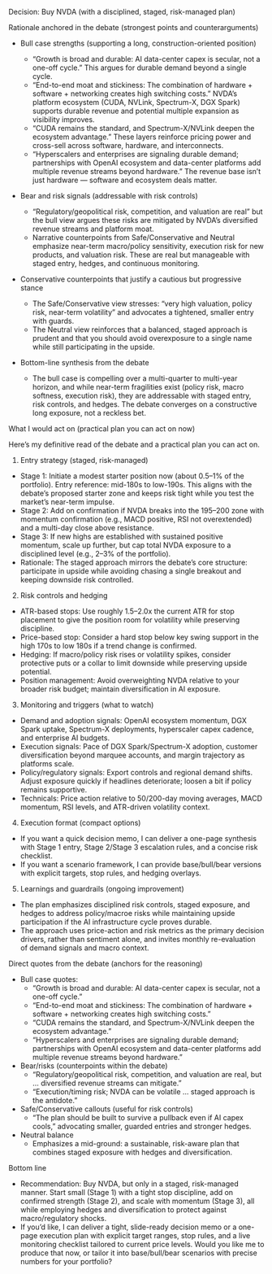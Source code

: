 Decision: Buy NVDA (with a disciplined, staged, risk-managed plan)

Rationale anchored in the debate (strongest points and counterarguments)

- Bull case strengths (supporting a long, construction-oriented position)
  - “Growth is broad and durable: AI data-center capex is secular, not a one-off cycle.” This argues for durable demand beyond a single cycle.
  - “End-to-end moat and stickiness: The combination of hardware + software + networking creates high switching costs.” NVDA’s platform ecosystem (CUDA, NVLink, Spectrum-X, DGX Spark) supports durable revenue and potential multiple expansion as visibility improves.
  - “CUDA remains the standard, and Spectrum-X/NVLink deepen the ecosystem advantage.” These layers reinforce pricing power and cross-sell across software, hardware, and interconnects.
  - “Hyperscalers and enterprises are signaling durable demand; partnerships with OpenAI ecosystem and data-center platforms add multiple revenue streams beyond hardware.” The revenue base isn’t just hardware — software and ecosystem deals matter.
- Bear and risk signals (addressable with risk controls)
  - “Regulatory/geopolitical risk, competition, and valuation are real” but the bull view argues these risks are mitigated by NVDA’s diversified revenue streams and platform moat.
  - Narrative counterpoints from Safe/Conservative and Neutral emphasize near-term macro/policy sensitivity, execution risk for new products, and valuation risk. These are real but manageable with staged entry, hedges, and continuous monitoring.

- Conservative counterpoints that justify a cautious but progressive stance
  - The Safe/Conservative view stresses: “very high valuation, policy risk, near-term volatility” and advocates a tightened, smaller entry with guards.
  - The Neutral view reinforces that a balanced, staged approach is prudent and that you should avoid overexposure to a single name while still participating in the upside.

- Bottom-line synthesis from the debate
  - The bull case is compelling over a multi-quarter to multi-year horizon, and while near-term fragilities exist (policy risk, macro softness, execution risk), they are addressable with staged entry, risk controls, and hedges. The debate converges on a constructive long exposure, not a reckless bet.

What I would act on (practical plan you can act on now)

Here’s my definitive read of the debate and a practical plan you can act on.

1) Entry strategy (staged, risk-managed)
- Stage 1: Initiate a modest starter position now (about 0.5–1% of the portfolio). Entry reference: mid-180s to low-190s. This aligns with the debate’s proposed starter zone and keeps risk tight while you test the market’s near-term impulse.
- Stage 2: Add on confirmation if NVDA breaks into the 195–200 zone with momentum confirmation (e.g., MACD positive, RSI not overextended) and a multi-day close above resistance.
- Stage 3: If new highs are established with sustained positive momentum, scale up further, but cap total NVDA exposure to a disciplined level (e.g., 2–3% of the portfolio).
- Rationale: The staged approach mirrors the debate’s core structure: participate in upside while avoiding chasing a single breakout and keeping downside risk controlled.

2) Risk controls and hedging
- ATR-based stops: Use roughly 1.5–2.0x the current ATR for stop placement to give the position room for volatility while preserving discipline.
- Price-based stop: Consider a hard stop below key swing support in the high 170s to low 180s if a trend change is confirmed.
- Hedging: If macro/policy risk rises or volatility spikes, consider protective puts or a collar to limit downside while preserving upside potential.
- Position management: Avoid overweighting NVDA relative to your broader risk budget; maintain diversification in AI exposure.

3) Monitoring and triggers (what to watch)
- Demand and adoption signals: OpenAI ecosystem momentum, DGX Spark uptake, Spectrum-X deployments, hyperscaler capex cadence, and enterprise AI budgets.
- Execution signals: Pace of DGX Spark/Spectrum-X adoption, customer diversification beyond marquee accounts, and margin trajectory as platforms scale.
- Policy/regulatory signals: Export controls and regional demand shifts. Adjust exposure quickly if headlines deteriorate; loosen a bit if policy remains supportive.
- Technicals: Price action relative to 50/200-day moving averages, MACD momentum, RSI levels, and ATR-driven volatility context.

4) Execution format (compact options)
- If you want a quick decision memo, I can deliver a one-page synthesis with Stage 1 entry, Stage 2/Stage 3 escalation rules, and a concise risk checklist.
- If you want a scenario framework, I can provide base/bull/bear versions with explicit targets, stop rules, and hedging overlays.

5) Learnings and guardrails (ongoing improvement)
- The plan emphasizes disciplined risk controls, staged exposure, and hedges to address policy/macroe risks while maintaining upside participation if the AI infrastructure cycle proves durable.
- The approach uses price-action and risk metrics as the primary decision drivers, rather than sentiment alone, and invites monthly re-evaluation of demand signals and macro context.

Direct quotes from the debate (anchors for the reasoning)
- Bull case quotes:
  - “Growth is broad and durable: AI data-center capex is secular, not a one-off cycle.”
  - “End-to-end moat and stickiness: The combination of hardware + software + networking creates high switching costs.”
  - “CUDA remains the standard, and Spectrum-X/NVLink deepen the ecosystem advantage.”
  - “Hyperscalers and enterprises are signaling durable demand; partnerships with OpenAI ecosystem and data-center platforms add multiple revenue streams beyond hardware.”
- Bear/risks (counterpoints within the debate)
  - “Regulatory/geopolitical risk, competition, and valuation are real, but … diversified revenue streams can mitigate.”
  - “Execution/timing risk; NVDA can be volatile … staged approach is the antidote.”
- Safe/Conservative callouts (useful for risk controls)
  - “The plan should be built to survive a pullback even if AI capex cools,” advocating smaller, guarded entries and stronger hedges.
- Neutral balance
  - Emphasizes a mid-ground: a sustainable, risk-aware plan that combines staged exposure with hedges and diversification.

Bottom line
- Recommendation: Buy NVDA, but only in a staged, risk-managed manner. Start small (Stage 1) with a tight stop discipline, add on confirmed strength (Stage 2), and scale with momentum (Stage 3), all while employing hedges and diversification to protect against macro/regulatory shocks.
- If you’d like, I can deliver a tight, slide-ready decision memo or a one-page execution plan with explicit target ranges, stop rules, and a live monitoring checklist tailored to current price levels. Would you like me to produce that now, or tailor it into base/bull/bear scenarios with precise numbers for your portfolio?